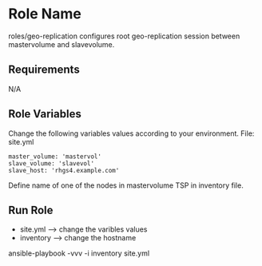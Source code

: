 Role Name
=========

roles/geo-replication configures root geo-replication session between mastervolume and slavevolume.  

Requirements
------------

N/A

Role Variables
--------------

Change the following variables values according to your environment. 
File: site.yml

    master_volume: 'mastervol'
    slave_volume: 'slavevol'
    slave_host: 'rhgs4.example.com'

Define name of one of the nodes in mastervolume TSP in inventory file. 

Run Role
--------

- site.yml --> change the varibles values
- inventory --> change the hostname

ansible-playbook -vvv -i inventory site.yml
